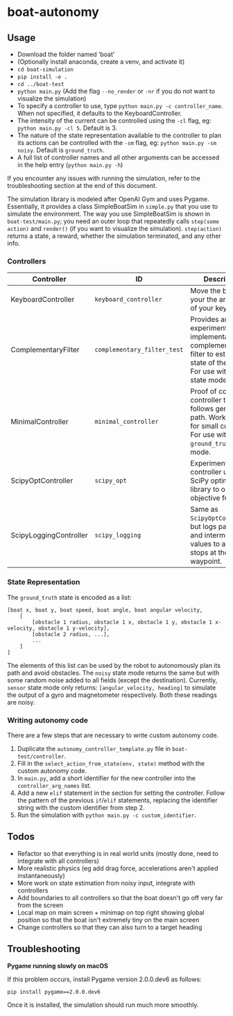 # boat-autonomy

## Usage

- Download the folder named ‘boat’
- (Optionally install anaconda, create a venv, and activate it)
- `cd boat-simulation`
- `pip install -e .`
- `cd ../boat-test`
- `python main.py` (Add the flag `--no_render` or `-nr` if you do not want to visualize the simulation)
- To specify a controller to use, type `python main.py -c controller_name`. When not specified, it defaults to the KeyboardController.
- The intensity of the current can be controlled using the `-cl` flag, eg: `python main.py -cl 5`. Default is 3.
- The nature of the state representation available to the controller to plan its actions can be controlled with the `-sm` flag, eg: `python main.py -sm noisy`.
  Default is `ground_truth`.
- A full list of controller names and all other arguments can be accessed in the help entry (`python main.py -h`)

If you encounter any issues with running the simulation, refer to the troubleshooting section at the end of this document.

The simulation library is modeled after OpenAI Gym and uses Pygame. Essentially, it provides a class SimpleBoatSim in `simple.py` that you use to simulate the environment. The way you use SimpleBoatSim is shown in `boat-test/main.py`; you need an outer loop that repeatedly calls `step(some action)` and `render()` (if you want to visualize the simulation). `step(action)` returns a state, a reward, whether the simulation terminated, and any other info.

### Controllers

| Controller             | ID                          | Description                                                                                                                            |
|------------------------|-----------------------------|----------------------------------------------------------------------------------------------------------------------------------------|
| KeyboardController     | `keyboard_controller`       | Move the boat with your the arrow keys of your keyboard.                                                                               |
| ComplementaryFilter    | `complementary_filter_test` | Provides an experimental implementation of a complementary filter to estimate the state of the boat. For use with `sensor` state mode. |
| MinimalController      | `minimal_controller`        | Proof of concept controller that follows generated path. Works alright for small currents. For use with `ground_truth` state mode.     |
| ScipyOptController     | `scipy_opt`                 | Experimental controller using SciPy optimization library to optimize objective function.                                               |
| ScipyLoggingController | `scipy_logging`             | Same as `ScipyOptController`, but logs parameters and intermediate values to a file and stops at the first waypoint.                   |

### State Representation

The `ground_truth` state is encoded as a list:

```
[boat x, boat y, boat speed, boat angle, boat angular velocity,
    [
        [obstacle 1 radius, obstacle 1 x, obstacle 1 y, obstacle 1 x-velocity, obstacle 1 y-velocity],
        [obstacle 2 radius, ...],
        ...
    ]
]
```

The elements of this list can be used by the robot to autonomously plan its path and avoid obstacles. The `noisy` state mode returns the same but with some random noise added to all fields (except the destination). Currently, `sensor` state mode only returns: `[angular_velocity, heading]` to simulate the output of a gyro and magnetometer respectively. Both these readings are noisy.

### Writing autonomy code

There are a few steps that are necessary to write custom autonomy code.

1. Duplicate the `autonomy_controller_template.py` file in `boat-test/controller`.
2. Fill in the `select_action_from_state(env, state)` method with the custom autonomy code.
3. In `main.py`, add a short identifier for the new controller into the `controller_arg_names` list.
4. Add a new `elif` statement in the section for setting the controller. Follow the pattern of the previous `if`/`elif` statements, replacing the identifier string with the custom identifier from step 2.
5. Run the simulation with `python main.py -c custom_identifier`.

## Todos

- Refactor so that everything is in real world units (mostly done, need to integrate with all controllers)
- More realistic physics (eg add drag force, accelerations aren't applied instantaneously)
- More work on state estimation from noisy input, integrate with controllers
- Add boundaries to all controllers so that the boat doesn't go off very far from the screen
- Local map on main screen + minimap on top right showing global position so that the boat isn't extremely tiny on the main screen
- Change controllers so that they can also turn to a target heading

## Troubleshooting

**Pygame running slowly on macOS**

If this problem occurs, install Pygame version 2.0.0.dev6 as follows:

`pip install pygame==2.0.0.dev6`

Once it is installed, the simulation should run much more smoothly.
